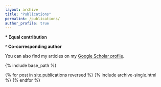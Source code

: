 ```yaml
---
layout: archive
title: "Publications"
permalink: /publications/
author_profile: true
---
```


**\* Equal contribution**

**^ Co-corresponding author**

You can also find my articles on my [Google Scholar profile](http://scholar.google.com/citations?user=hKTUdOoAAAAJ&hl=en&oi=ao).

{% include base_path %}

{% for post in site.publications reversed %}
  {% include archive-single.html %}
{% endfor %}
